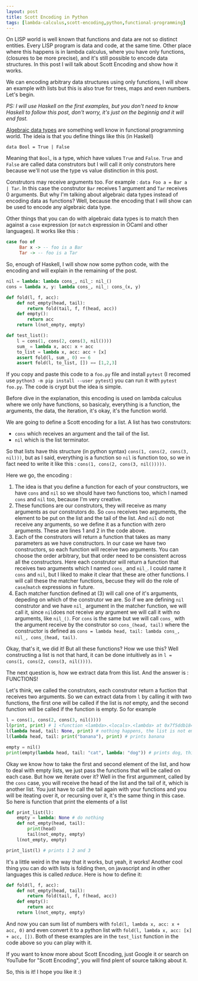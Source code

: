 ```yaml
---
layout: post
title: Scott Encoding in Python
tags: [lambda-calculus,scott-encoding,python,functional-programming]
---
```


On LISP world is well known that functions and data are not so distinct entities.
Every LISP program is data and code, at the same time. Other place where this
happens is in lambda calculus, where you have only functions, (closures to
be more precise), and it's still possible to encode data structures. In this post I will talk
about Scott Encoding and show how it works.

We can encoding arbitrary data structures using only functions, I will show an example
with lists but this is also true for trees, maps and even numbers. Let's begin.

_PS: I will use Haskell on the first examples, but you don't need to know Haskell to
follow this post, don't worry, it's just on the beginnig and it will end fast._

[Algebraic data types](https://en.wikipedia.org/wiki/Algebraic_data_type) are something
well know in functional programming world. The ideia is that you define things like this
(in Haskell)

```hakell
data Bool = True | False
```

Meaning that `Bool`, is a type, which have values `True` and `False`. `True` and `False` are
called data construtors but I will call it only construtors here because we'll not use
the type vs value distinction in this post.

Construtors may receive arguments too. For example : `data Foo a = Bar a | Tar`. In this
case the construtor `Bar` receives 1 argument and `Tar` receives 0 arguments. But why
I'm talking about algebraic data types instead of encoding data as functions? Well,
because the encoding that I will show can be used to encode any algebraic data type.

Other things that you can do with algebraic data types is to match then against a
`case` expression (or `match` expression in OCaml and other languages). It works like
this :

```haskell
case foo of
     Bar x -> -- foo is a Bar
     Tar -> -- foo is a Tar
```
So, enough of Haskell, I will show now some python code, with the encoding and will
explain in the remaining of the post.

```python
nil = lambda: lambda cons_, nil_: nil_()
cons = lambda x, y: lambda cons_, nil_: cons_(x, y)

def fold(l, f, acc):
    def not_empty(head, tail):
        return fold(tail, f, f(head, acc))
    def empty():
        return acc
    return l(not_empty, empty)

def test_list():
    l = cons(1, cons(2, cons(3, nil())))
    sum_ = lambda x, acc: x + acc
    to_list = lambda x, acc: acc + [x]
    assert fold(l, sum_, 0) == 6
    assert fold(l, to_list, []) == [1,2,3]
```

If you copy and paste this code to a `foo.py` file and install `pytest`
(I recomed use `python3 -m pip install --user pytest`) you can run it
with `pytest foo.py`. The code is crypt but the idea is simple.

Before dive in the explanation, this encoding is used on lambda calculus
where we only have functions, so basicaly, everything is a function,
the arguments, the data, the iteration, it's okay, it's the function world.

We are going to define a Scott encoding for a list. A list has two construtors:

* `cons` which receives an argument and the tail of the list.
* `nil` which is the list terminator.

So that lists have this structure (in python syntax) `cons(1, cons(2, cons(3, nil)))`,
but as I said, everything is a function so `nil` is function too, so we in fact need to write
it like this : `cons(1, cons(2, cons(3, nil()))))`.

Here we go, the encoding :

1. The idea is that you define a function for each of your constructors, we have `cons`
   and `nil` so we should have two functions too, which I named `cons` and `nil` too,
   because I'm very creative.
2. These functions are our construtors, they will receive as many arguments as our
   construtors do. So `cons` receives two arguments, the element to be put on the
   list and the tail of the list. And `nil` do not receive any arguments, so we
   define it as a function with zero arguments. These are lines 1 and 2 in the code above.
3. Each of the construtors will return a function that takes as many parameters as we have
   constructors. In our case we have two constructors, so each function will receive two
   arguments. You can choose the order arbitrary, but that order need to be consistent
   across all the constructors. Here each construtor will return a function that
   receives two arguments which I named `cons_` and `nil_`. I could name it `cons`
   and `nil`, but I liked to make it clear that these are other functions. I will
   call these the matcher functions, becuse they will do the role of `case`/`match`
   expressions in future.
4. Each matcher function defined at (3) will call one of it's arguments, depeding
   on which of the construtor we are. So if we are defining `nil` construtor and we have `nil_`
   argument in the matcher function, we will call it, since `nil`does not receive any
   argument we will call it with no arguments, like `nil_()`. For `cons` is the same
   but we will call `cons_` with the argument receive by the construtor so `cons_(head, tail)`
   where the constructor is defined as `cons = lambda head, tail: lambda cons_, nil_, cons_(head, tail)`.

Okay, that's it, we did it! But all these functions? How we use this? Well constructing a list
is not that hard, it can be done intuitively as in `l = cons(1, cons(2, cons(3, nil())))`.

The next question is, how we extract data from this list. And the answer is : FUNCTIONS!

Let's think, we called the construtors, each construtor return a fuction that receives two
arguments. So we can extract data from `l` by calling it with two functions, the first one
will be called if the list is *not* empty, and the second function will be called if the
function is empty. So for example

```python
l = cons(1, cons(2, cons(3, nil())))
l(print, print) # 1 <function <lambda>.<locals>.<lambda> at 0x7f5ddb1848b0>
l(lambda head, tail: None, print) # nothing happens, the list is not empty
l(lambda head, tail: print("banana"), print) # prints banana

empty = nil()
print(empty(lambda head, tail: "cat", lambda: "dog")) # prints dog, this list is empty
```

Okay we know how to take the first and second element of the list, and
how to deal with empty lists, we just pass the functions that will be
called on each case. But how we iterate over it? Well in the first
argumment, called by the `cons` case, you will receive the head of the
list and the tail of it, which is another list. You just have to call
the tail again with your functions and you will be iteating over it,
or recursing over it, it's the same thing in this case. So here is
function that print the elements of a list

```python
def print_list(l):
    empty = lambda: None # do nothing
    def not_empty(head, tail):
        print(head)
        tail(not_empty, empty)
    l(not_empty, empty)

print_list(l) # prints 1 2 and 3
```

It's a little weird in the way that it works, but yeah, it works!
Another cool thing you can do with lists is folding then, on
javascript and in other languages this is called _reduce_. Here is how
to define it:

```python
def fold(l, f, acc):
    def not_empty(head, tail):
        return fold(tail, f, f(head, acc))
    def empty():
        return acc
    return l(not_empty, empty)
```

And now you can sum list of numbers with `fold(l, lambda x, acc: x + acc, 0)`
and even convert it to a python list with `fold(l, lambda x, acc: [x] + acc, [])`.
Both of these examples are in the `test_list` function in the code above so you
can play with it.

If you want to know more about Scott Encoding, just Google it or search on YouTube
for "Scott Encoding", you will find plent of source talking about it.

So, this is it! I hope you like it :)
